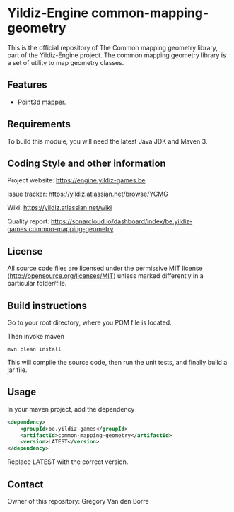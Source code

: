 # Yildiz-Engine common-mapping-geometry

This is the official repository of The Common mapping geometry library, part of the Yildiz-Engine project.
The common mapping geometry library is a set of utility to map geometry classes.

## Features

* Point3d mapper.

## Requirements

To build this module, you will need the latest Java JDK and Maven 3.

## Coding Style and other information

Project website:
https://engine.yildiz-games.be

Issue tracker:
https://yildiz.atlassian.net/browse/YCMG

Wiki:
https://yildiz.atlassian.net/wiki

Quality report:
https://sonarcloud.io/dashboard/index/be.yildiz-games:common-mapping-geometry

## License

All source code files are licensed under the permissive MIT license
(http://opensource.org/licenses/MIT) unless marked differently in a particular folder/file.

## Build instructions

Go to your root directory, where you POM file is located.

Then invoke maven

	mvn clean install

This will compile the source code, then run the unit tests, and finally build a jar file.

## Usage

In your maven project, add the dependency

```xml
<dependency>
    <groupId>be.yildiz-games</groupId>
    <artifactId>common-mapping-geometry</artifactId>
    <version>LATEST</version>
</dependency>
```
Replace LATEST with the correct version.

## Contact
Owner of this repository: Grégory Van den Borre
